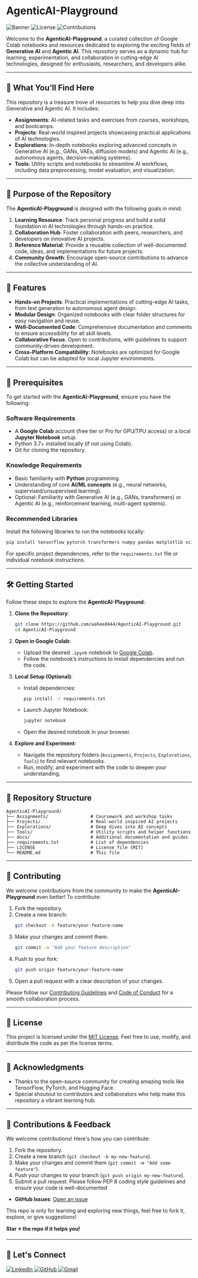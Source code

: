 # AgenticAI-Playground

![Banner](https://img.shields.io/badge/Generative_AI-Agentic_AI-blue) ![License](https://img.shields.io/badge/License-MIT-green) ![Contributions](https://img.shields.io/badge/Contributions-Welcome-brightgreen)

Welcome to the **AgenticAI-Playground**, a curated collection of Google Colab notebooks and resources dedicated to exploring the exciting fields of **Generative AI** and **Agentic AI**. This repository serves as a dynamic hub for learning, experimentation, and collaboration in cutting-edge AI technologies, designed for enthusiasts, researchers, and developers alike.

---

## 🧠 What You’ll Find Here

This repository is a treasure trove of resources to help you dive deep into Generative and Agentic AI. It includes:

- **Assignments**: AI-related tasks and exercises from courses, workshops, and bootcamps.
- **Projects**: Real-world inspired projects showcasing practical applications of AI technologies.
- **Explorations**: In-depth notebooks exploring advanced concepts in Generative AI (e.g., GANs, VAEs, diffusion models) and Agentic AI (e.g., autonomous agents, decision-making systems).
- **Tools**: Utility scripts and notebooks to streamline AI workflows, including data preprocessing, model evaluation, and visualization.

---

## 🚀 Purpose of the Repository

The **AgenticAI-Playground** is designed with the following goals in mind:

1. **Learning Resource**: Track personal progress and build a solid foundation in AI technologies through hands-on practice.
2. **Collaboration Hub**: Foster collaboration with peers, researchers, and developers on innovative AI projects.
3. **Reference Material**: Provide a reusable collection of well-documented code, ideas, and implementations for future projects.
4. **Community Growth**: Encourage open-source contributions to advance the collective understanding of AI.

---

## 🌟 Features

- **Hands-on Projects**: Practical implementations of cutting-edge AI tasks, from text generation to autonomous agent design.
- **Modular Design**: Organized notebooks with clear folder structures for easy navigation and reuse.
- **Well-Documented Code**: Comprehensive documentation and comments to ensure accessibility for all skill levels.
- **Collaborative Focus**: Open to contributions, with guidelines to support community-driven development.
- **Cross-Platform Compatibility**: Notebooks are optimized for Google Colab but can be adapted for local Jupyter environments.

---

## 🔧 Prerequisites

To get started with the **AgenticAI-Playground**, ensure you have the following:

### Software Requirements
- A **Google Colab** account (free tier or Pro for GPU/TPU access) or a local **Jupyter Notebook** setup.
- Python 3.7+ installed locally (if not using Colab).
- Git for cloning the repository.

### Knowledge Requirements
- Basic familiarity with **Python** programming.
- Understanding of core **AI/ML concepts** (e.g., neural networks, supervised/unsupervised learning).
- Optional: Familiarity with Generative AI (e.g., GANs, transformers) or Agentic AI (e.g., reinforcement learning, multi-agent systems).

### Recommended Libraries
Install the following libraries to run the notebooks locally:

```bash
pip install tensorflow pytorch transformers numpy pandas matplotlib scikit-learn
```

For specific project dependencies, refer to the `requirements.txt` file or individual notebook instructions.

---

## 🛠️ Getting Started

Follow these steps to explore the **AgenticAI-Playground**:

1. **Clone the Repository**:
   ```bash
   git clone https://github.com/waheed444/AgenticAI-Playground.git
   cd AgenticAI-Playground
   ```

2. **Open in Google Colab**:
   - Upload the desired `.ipynb` notebook to [Google Colab](https://colab.research.google.com/).
   - Follow the notebook’s instructions to install dependencies and run the code.

3. **Local Setup (Optional)**:
   - Install dependencies:
     ```bash
     pip install -r requirements.txt
     ```
   - Launch Jupyter Notebook:
     ```bash
     jupyter notebook
     ```
   - Open the desired notebook in your browser.

4. **Explore and Experiment**:
   - Navigate the repository folders (`Assignments`, `Projects`, `Explorations`, `Tools`) to find relevant notebooks.
   - Run, modify, and experiment with the code to deepen your understanding.

---

## 📂 Repository Structure

```plaintext
AgenticAI-Playground/
├── Assignments/                # Coursework and workshop tasks
├── Projects/                   # Real-world inspired AI projects
├── Explorations/               # Deep dives into AI concepts
├── Tools/                      # Utility scripts and helper functions
├── docs/                       # Additional documentation and guides
├── requirements.txt            # List of dependencies
├── LICENSE                     # License file (MIT)
└── README.md                   # This file
```

---

## 🤝 Contributing

We welcome contributions from the community to make the **AgenticAI-Playground** even better! To contribute:

1. Fork the repository.
2. Create a new branch:
   ```bash
   git checkout -b feature/your-feature-name
   ```
3. Make your changes and commit them:
   ```bash
   git commit -m "Add your feature description"
   ```
4. Push to your fork:
   ```bash
   git push origin feature/your-feature-name
   ```
5. Open a pull request with a clear description of your changes.

Please follow our [Contributing Guidelines](docs/CONTRIBUTING.md) and [Code of Conduct](docs/CODE_OF_CONDUCT.md) for a smooth collaboration process.

---

## 📜 License

This project is licensed under the [MIT License](LICENSE). Feel free to use, modify, and distribute the code as per the license terms.

---

## 🙌 Acknowledgments

- Thanks to the open-source community for creating amazing tools like TensorFlow, PyTorch, and Hugging Face.
- Special shoutout to contributors and collaborators who help make this repository a vibrant learning hub.

---
## 🙌 Contributions & Feedback

We welcome contributions!  Here's how you can contribute:

1. Fork the repository.
2. Create a new branch (`git checkout -b my-new-feature`).
3. Make your changes and commit them (`git commit -m "Add some feature"`).
4. Push your changes to your branch (`git push origin my-new-feature`).
5. Submit a pull request.  Please follow PEP 8 coding style guidelines and ensure your code is well-documented

- **GitHub Issues**: [Open an issue](https://github.com/waheed444/AgenticAI-Playground/issues)

This repo is only for learning and exploring new things, feel free to fork it, explore, or give suggestions!

**Star ⭐ the repo if it helps you!**

---

## 🙌 Let's Connect

<p align="left">
  <a href="https://www.linkedin.com/in/waheed444/?originalSubdomain=pk)" target="_blank">
    <img src="https://img.shields.io/badge/LinkedIn-blue?style=flat-square&logo=linkedin" alt="LinkedIn">
  </a>
  <a href="https://github.com/waheed444" target="_blank">
    <img src="https://img.shields.io/badge/GitHub-181717?style=flat-square&logo=github&logoColor=white" alt="GitHub">
  </a>
  <a href="waheedahmad5519@gmail.com" target="_blank">
    <img src="https://img.shields.io/badge/Gmail-D14836?style=flat-square&logo=gmail&logoColor=white" alt="Gmail">
  </a>
</p>

